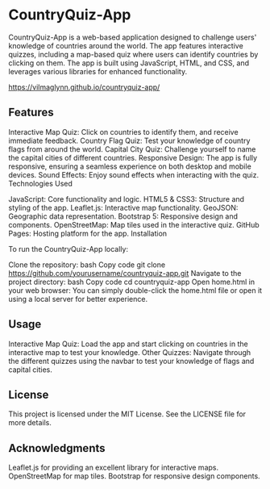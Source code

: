 # CountryQuiz-App

CountryQuiz-App is a web-based application designed to challenge users' knowledge of countries around the world. The app features interactive quizzes, including a map-based quiz where users can identify countries by clicking on them. The app is built using JavaScript, HTML, and CSS, and leverages various libraries for enhanced functionality.

https://vilmaglynn.github.io/countryquiz-app/

## Features

Interactive Map Quiz: Click on countries to identify them, and receive immediate feedback.
Country Flag Quiz: Test your knowledge of country flags from around the world.
Capital City Quiz: Challenge yourself to name the capital cities of different countries.
Responsive Design: The app is fully responsive, ensuring a seamless experience on both desktop and mobile devices.
Sound Effects: Enjoy sound effects when interacting with the quiz.
Technologies Used

JavaScript: Core functionality and logic.
HTML5 & CSS3: Structure and styling of the app.
Leaflet.js: Interactive map functionality.
GeoJSON: Geographic data representation.
Bootstrap 5: Responsive design and components.
OpenStreetMap: Map tiles used in the interactive quiz.
GitHub Pages: Hosting platform for the app.
Installation

To run the CountryQuiz-App locally:

Clone the repository:
bash
Copy code
git clone https://github.com/yourusername/countryquiz-app.git
Navigate to the project directory:
bash
Copy code
cd countryquiz-app
Open home.html in your web browser:
You can simply double-click the home.html file or open it using a local server for better experience.

## Usage

Interactive Map Quiz: Load the app and start clicking on countries in the interactive map to test your knowledge.
Other Quizzes: Navigate through the different quizzes using the navbar to test your knowledge of flags and capital cities.

## License

This project is licensed under the MIT License. See the LICENSE file for more details.

## Acknowledgments

Leaflet.js for providing an excellent library for interactive maps.
OpenStreetMap for map tiles.
Bootstrap for responsive design components.
